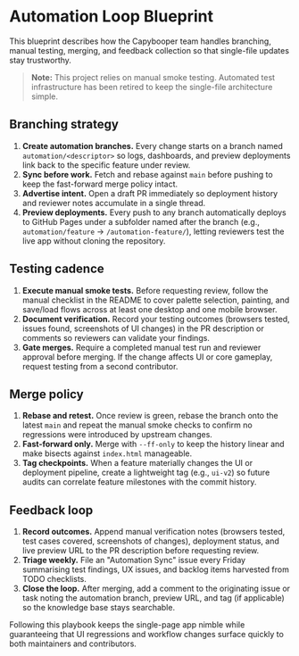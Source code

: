 # Automation Loop Blueprint

This blueprint describes how the Capybooper team handles branching, manual
testing, merging, and feedback collection so that single-file updates stay
trustworthy.

> **Note:** This project relies on manual smoke testing. Automated test
> infrastructure has been retired to keep the single-file architecture simple.

## Branching strategy

1. **Create automation branches.** Every change starts on a branch named
   `automation/<descriptor>` so logs, dashboards, and preview deployments link
   back to the specific feature under review.
2. **Sync before work.** Fetch and rebase against `main` before pushing to keep
   the fast-forward merge policy intact.
3. **Advertise intent.** Open a draft PR immediately so deployment history and
   reviewer notes accumulate in a single thread.
4. **Preview deployments.** Every push to any branch automatically deploys to
   GitHub Pages under a subfolder named after the branch (e.g.,
   `automation/feature` → `/automation-feature/`), letting reviewers test the live
   app without cloning the repository.

## Testing cadence

1. **Execute manual smoke tests.** Before requesting review, follow the manual
   checklist in the README to cover palette selection, painting, and save/load
   flows across at least one desktop and one mobile browser.
2. **Document verification.** Record your testing outcomes (browsers tested,
   issues found, screenshots of UI changes) in the PR description or comments so
   reviewers can validate your findings.
3. **Gate merges.** Require a completed manual test run and reviewer approval
   before merging. If the change affects UI or core gameplay, request testing
   from a second contributor.

## Merge policy

1. **Rebase and retest.** Once review is green, rebase the branch onto the
   latest `main` and repeat the manual smoke checks to confirm no regressions
   were introduced by upstream changes.
2. **Fast-forward only.** Merge with `--ff-only` to keep the history linear and
   make bisects against `index.html` manageable.
3. **Tag checkpoints.** When a feature materially changes the UI or deployment
   pipeline, create a lightweight tag (e.g., `ui-v2`) so future audits can
   correlate feature milestones with the commit history.

## Feedback loop

1. **Record outcomes.** Append manual verification notes (browsers tested, test
   cases covered, screenshots of changes), deployment status, and live preview
   URL to the PR description before requesting review.
2. **Triage weekly.** File an "Automation Sync" issue every Friday summarising
   test findings, UX issues, and backlog items harvested from TODO checklists.
3. **Close the loop.** After merging, add a comment to the originating issue or
   task noting the automation branch, preview URL, and tag (if applicable) so
   the knowledge base stays searchable.

Following this playbook keeps the single-page app nimble while guaranteeing that
UI regressions and workflow changes surface quickly to both maintainers and
contributors.
